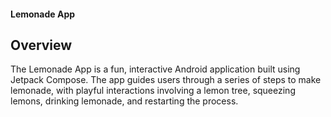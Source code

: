 #### Lemonade App
## Overview
The Lemonade App is a fun, interactive Android application built using Jetpack Compose. The app guides users through a series of steps to make lemonade, with playful interactions involving a lemon tree, squeezing lemons, drinking lemonade, and restarting the process.
